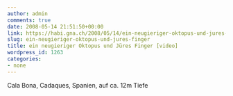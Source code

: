 ```yaml
---
author: admin
comments: true
date: 2008-05-14 21:51:50+00:00
link: https://habi.gna.ch/2008/05/14/ein-neugieriger-oktopus-und-jures-finger/
slug: ein-neugieriger-oktopus-und-jures-finger
title: ein neugieriger Oktopus und Jüres Finger [video]
wordpress_id: 1263
categories:
- none
---
```


Cala Bona, Cadaques, Spanien, auf ca. 12m Tiefe
